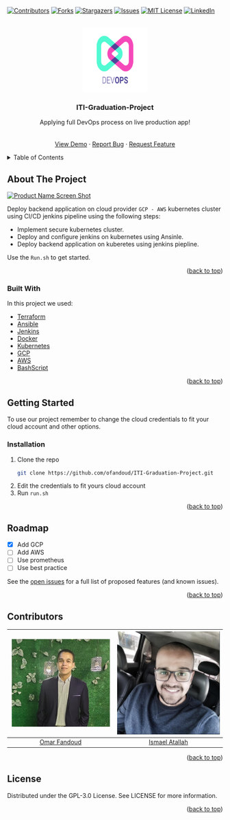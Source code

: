 <div id="top"></div>

[![Contributors][contributors-shield]][contributors-url]
[![Forks][forks-shield]][forks-url]
[![Stargazers][stars-shield]][stars-url]
[![Issues][issues-shield]][issues-url]
[![MIT License][license-shield]][license-url]
[![LinkedIn][linkedin-shield]][linkedin-url]



<!-- PROJECT LOGO -->
<br />
<div align="center">
  <a href="https://github.com/ofandoud/ITI-Graduation-Project">
    <img src="images/logo-devops.png" alt="Logo" width="150" height="150">
  </a>

  <h3 align="center">ITI-Graduation-Project</h3>

  <p align="center">
    Applying full DevOps process on live production app!
    <br />
    <br />
    <br />
    <a href="https://github.com/ofandoud/ITI-Graduation-Project">View Demo</a>
    ·
    <a href="https://github.com/ofandoud/ITI-Graduation-Project/issues">Report Bug</a>
    ·
    <a href="https://github.com/ofandoud/ITI-Graduation-Project/issues">Request Feature</a>
  </p>
</div>



<!-- TABLE OF CONTENTS -->
<details>
  <summary>Table of Contents</summary>
  <ol>
    <li>
      <a href="#about-the-project">About The Project</a>
      <ul>
        <li><a href="#built-with">Built With</a></li>
      </ul>
    </li>
    <li>
      <a href="#getting-started">Getting Started</a>
      <ul>
        <li><a href="#installation">Installation</a></li>
      </ul>
    </li>
    <li><a href="#Roadmap">Roadmap</a></li>
    <li><a href="#contributing">Contributing</a></li>
    <li><a href="#license">License</a></li>
    
  </ol>
</details>



<!-- ABOUT THE PROJECT -->
## About The Project

[![Product Name Screen Shot][product-screenshot]]()

Deploy backend application on cloud provider `GCP - AWS` kubernetes cluster using CI/CD jenkins
pipeline using the following steps:
* Implement secure kubernetes cluster.
* Deploy and configure jenkins on kubernetes using Ansinle.
* Deploy backend application on kuberetes using jenkins piepline.

Use the `Run.sh` to get started.

<p align="right">(<a href="#top">back to top</a>)</p>



### Built With

In this project we used:

* [Terraform](https://www.terraform.io/docs)
* [Ansible](https://docs.ansible.com/)
* [Jenkins](https://www.jenkins.io/doc/)
* [Docker](https://docs.docker.com/)
* [Kubernetes](https://kubernetes.io/docs/home/)
* [GCP](https://cloud.google.com/docs)
* [AWS](https://docs.aws.amazon.com/)
* [BashScript](https://www.gnu.org/savannah-checkouts/gnu/bash/manual/bash.html)

<p align="right">(<a href="#top">back to top</a>)</p>



<!-- GETTING STARTED -->
## Getting Started

To use our project remember to change the cloud credentials to fit your cloud account and other options.


### Installation

1. Clone the repo
   ```sh
   git clone https://github.com/ofandoud/ITI-Graduation-Project.git
   ```
2. Edit the credentials to fit yours cloud account
3. Run `run.sh`

<p align="right">(<a href="#top">back to top</a>)</p>




<!-- ROADMAP -->
## Roadmap

- [x] Add GCP
- [ ] Add AWS
- [ ] Use prometheus
- [ ] Use best practice 

See the [open issues](https://github.com/OFandoud/ITI-Graduation-Project/issues) for a full list of proposed features (and known issues).

<p align="right">(<a href="#top">back to top</a>)</p>



<!-- MARKDOWN LINKS & IMAGES -->
<!-- https://www.markdownguide.org/basic-syntax/#reference-style-links -->
[contributors-shield]: https://img.shields.io/github/contributors/ofandoud/ITI-Graduation-Project.svg?style=for-the-badge
[contributors-url]: https://github.com/OFandoud/ITI-Graduation-Project/graphs/contributors
[forks-shield]: https://img.shields.io/github/forks/ofandoud/ITI-Graduation-Project.svg?style=for-the-badge
[forks-url]: https://github.com/OFandoud/ITI-Graduation-Project/network/members
[stars-shield]: https://img.shields.io/github/stars/ofandoud/ITI-Graduation-Project.svg?style=for-the-badge
[stars-url]: https://github.com/OFandoud/ITI-Graduation-Project/stargazers
[issues-shield]: https://img.shields.io/github/issues/ofandoud/ITI-Graduation-Project.svg?style=for-the-badge
[issues-url]: https://github.com/OFandoud/ITI-Graduation-Project/issues
[license-shield]: https://img.shields.io/github/license/ofandoud/ITI-Graduation-Project.svg?style=for-the-badge
[license-url]: https://github.com/OFandoud/ITI-Graduation-Project/blob/master/LICENSE.txt
[linkedin-shield]: https://img.shields.io/badge/-LinkedIn-black.svg?style=for-the-badge&logo=linkedin&colorB=555
[linkedin-url]: https://www.linkedin.com/in/ofandoud
[product-screenshot]: images/devops-demo.gif


## Contributors


|      ![Omar Fandoud](images/omar.png)       |        ![Ismael Atallah](images/som3a.png)         |
| :-----------------------------------------: | :------------------------------------------------: |
| [Omar Fandoud](https://github.com/OFandoud) | [Ismael Atallah](https://github.com/IsmaelAtallah) |

<p align="right">(<a href="#top">back to top</a>)</p>


## License
Distributed under the GPL-3.0 License. See LICENSE for more information.

<p align="right">(<a href="#top">back to top</a>)</p>
